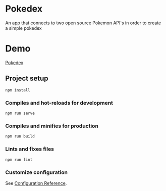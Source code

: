 # Pokedex
An app that connects to two open source Pokemon API's in order to create a simple pokedex

# Demo
[Pokedex](https://edgi9.github.io/pokedex/)

## Project setup
```
npm install
```

### Compiles and hot-reloads for development
```
npm run serve
```

### Compiles and minifies for production
```
npm run build
```

### Lints and fixes files
```
npm run lint
```

### Customize configuration
See [Configuration Reference](https://cli.vuejs.org/config/).
